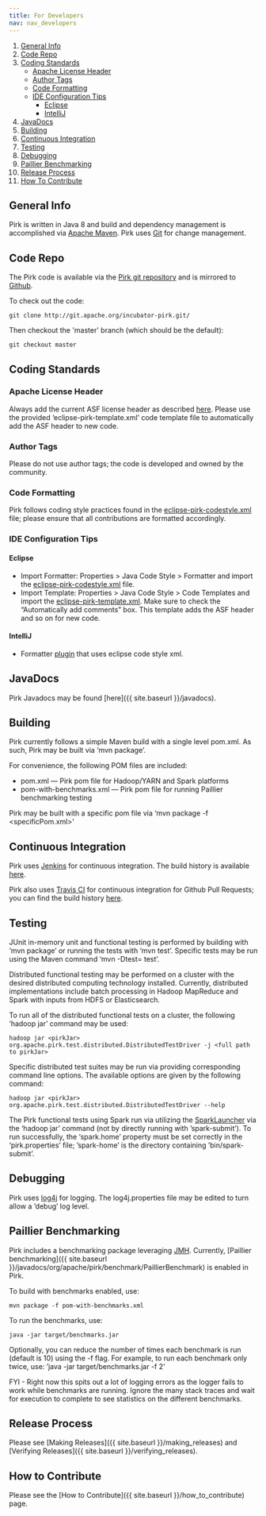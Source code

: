 ```yaml
---
title: For Developers
nav: nav_developers
---
```


1. [General Info](#general-info)
2. [Code Repo](#code-repo)
3. [Coding Standards](#coding-standards)
	* [Apache License Header](#apache-license-header)
	* [Author Tags](#author-tags)
	* [Code Formatting](#code-formatting)
	* [IDE Configuration Tips](#ide-configuration-tips)
		* [Eclipse](#eclipse)
		* [IntelliJ](#intellij)
4. [JavaDocs](#javadocs)
5. [Building](#building)
6. [Continuous Integration](#continuous-integration)
7. [Testing](#testing)
8. [Debugging](#debugging)
9. [Paillier Benchmarking](#paillier-benchmarking)
10. [Release Process](#release-process)
11. [How To Contribute](#how-to-contribute)

	
## General Info

Pirk is written in Java 8 and build and dependency management is accomplished via [Apache Maven](https://maven.apache.org/). Pirk uses [Git](https://git-scm.com/) for change management. 

## Code Repo

The Pirk code is available via the [Pirk git repository](https://git-wip-us.apache.org/repos/asf?p=incubator-pirk.git) and is mirrored to [Github](https://github.com/apache/incubator-pirk). 

To check out the code: 

	git clone http://git.apache.org/incubator-pirk.git/

Then checkout the 'master' branch (which should be the default): 

	git checkout master

## Coding Standards
 
### Apache License Header

Always add the current ASF license header as described [here](https://www.apache.org/legal/src-headers). Please use the provided ‘eclipse-pirk-template.xml’ code template file to automatically add the ASF header to new code.

### Author Tags 

Please do not use author tags; the code is developed and owned by the community.

### Code Formatting

Pirk follows coding style practices found in the [eclipse-pirk-codestyle.xml](https://github.com/apache/incubator-pirk) file; please ensure that all contributions are formatted accordingly. 

### IDE Configuration Tips

#### Eclipse
* Import Formatter: Properties > Java Code Style > Formatter and import the [eclipse-pirk-codestyle.xml](https://github.com/apache/incubator-pirk) file.
* Import Template: Properties > Java Code Style > Code Templates and import the [eclipse-pirk-template.xml](https://github.com/apache/incubator-pirk). Make sure to check the “Automatically add comments” box. This template adds the ASF header and so on for new code.

#### IntelliJ
* Formatter [plugin](https://code.google.com/p/eclipse-code-formatter-intellij-plugin) that uses eclipse code style xml.

## JavaDocs

Pirk Javadocs may be found [here]({{ site.baseurl }}/javadocs). 

## Building

Pirk currently follows a simple Maven build with a single level pom.xml. As such, Pirk may be built via ‘mvn package’. 

For convenience, the following POM files are included: 

* pom.xml — Pirk pom file for Hadoop/YARN and Spark platforms
* pom-with-benchmarks.xml — Pirk pom file for running Paillier benchmarking testing

Pirk may be built with a specific pom file via ‘mvn package -f <specificPom.xml>’

## Continuous Integration 

Pirk uses [Jenkins](https://builds.apache.org/) for continuous integration. The build history is available [here](https://builds.apache.org/job/pirk/).

Pirk also uses [Travis CI](https://travis-ci.org/) for continuous integration for Github Pull Requests; you can find the build history [here](https://travis-ci.org/apache/incubator-pirk).

## Testing

JUnit in-memory unit and functional testing is performed by building with ‘mvn package’ or running the tests with ‘mvn test’. Specific tests may be run using the Maven command ‘mvn -Dtest=<testName> test’.

Distributed functional testing may be performed on a cluster with the desired distributed computing technology installed. Currently, distributed implementations include batch processing in Hadoop MapReduce and Spark with inputs from HDFS or Elasticsearch. 

To run all of the distributed functional tests on a cluster, the following ‘hadoop jar’ command may be used:

	hadoop jar <pirkJar> org.apache.pirk.test.distributed.DistributedTestDriver -j <full path to pirkJar>

Specific distributed test suites may be run via providing corresponding command line options. The available options are given by the following command:

	hadoop jar <pirkJar> org.apache.pirk.test.distributed.DistributedTestDriver --help

The Pirk functional tests using Spark run via utilizing the [SparkLauncher](https://spark.apache.org/docs/1.6.0/api/java/org/apache/spark/launcher/package-summary.html) via the ‘hadoop jar’ command (not by directly running with ’spark-submit’). 
To run successfully, the ‘spark.home’ property must be set correctly in the ‘pirk.properties’ file; ’spark-home’ is the directory containing ’bin/spark-submit’.

## Debugging

Pirk uses [log4j](http://logging.apache.org/log4j/1.2/) for logging. The log4j.properties file may be edited to turn allow a ‘debug’ log level.

## Paillier Benchmarking 

Pirk includes a benchmarking package leveraging [JMH](http://openjdk.java.net/projects/code-tools/jmh/). Currently, [Paillier benchmarking]({{ site.baseurl }}/javadocs/org/apache/pirk/benchmark/PaillierBenchmark) is enabled in Pirk. 

To build with benchmarks enabled, use: 

	mvn package -f pom-with-benchmarks.xml

To run the benchmarks, use: 

	java -jar target/benchmarks.jar

Optionally, you can reduce the number of times each benchmark is run (default is 10) using the -f flag. For example, to run each benchmark only twice, use: ’java -jar target/benchmarks.jar -f 2’

FYI - Right now this spits out a lot of logging errors as the logger fails to work while benchmarks are running. Ignore the many stack traces and wait for execution to complete to see statistics on the different benchmarks.

## Release Process

Please see [Making Releases]({{ site.baseurl }}/making_releases) and [Verifying Releases]({{ site.baseurl }}/verifying_releases).

## How to Contribute

Please see the [How to Contribute]({{ site.baseurl }}/how_to_contribute) page.

